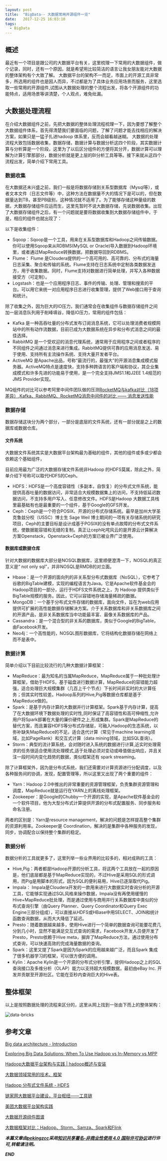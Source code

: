```yaml
---
layout: post
title:  "BigData-- 大数据常用开源组件一览"
date:   2017-12-25 16:03:10
tags: 
  - BigData
---
```



## 概述

最近有一个项目是跟公司的大数据平台有关，这里梳理一下常用的大数据组件，做个记录，同时，还有一个原因，就是希望用比较简洁的语言让我女朋友能对大数据的整体架构有个大致了解。
大数据平台的架构不一而足，市面上的开源工具非常多，所选用的组件也是因人而异，不过都是为了具体业务应用场景而服务，这里选取一些常用的开源组件,试图从大数据处理的整个流程出发，将各个开源组件的功能特点，适用场景等讲清楚，个人观点，难免纰漏。

## 大数据处理流程

在介绍大数据组件之前，先把大数据的整体处理流程梳理一下，因为要想了解整个大数据组件体系，首先得清楚我们要面临的问题，了解了问题才能去找相应的解决方案，如果只是一猛子扎进hadoop 体系里，反而会越看越迷糊。
大数据的处理流程大致包括数据收集，数据存储，数据计算与数据分析这四个阶段，其实数据计算与分析算是一个阶段，这里为了以后区分组件的方便将其分开，数据计算可以理解为计算引擎那部分，数据分析就是更上层的BI分析工具等等。接下来就从这四个流程出发，简单介绍下常用工具。

### 数据收集

在大数据还未兴盛之前，我们一般是将数据存储到关系型数据库（Mysql等），或者文本文件（日志文件等）中，这种方法在数据量不大的情况下是可以的，但在数据量达到TB，甚至PB级别，这种情况就不适用了。为了能够存储这种量级的数据，大数据存储组件应运而生，这里先暂时不说大数据存储，先说数据收集。出现了大数据存储组件之后，有一个问题就是要将数据收集到大数据存储组件中，于是，相应的组件也就出现了：

以下是收集组件：

- Sqoop：Sqoop是一个工具，用来在关系型数据库和Hadoop之间传输数据。你可以使用Sqoop来从RDBMS(MySQL or Oracle)导入数据到Hadoop环境里，或者通过MapReduce转换数据，把数据导回到RDBMS。
- Flume： Flume 是Cloudera提供的一个高可用的、高可靠的、分布式的海量日志采集、聚合和传输的系统。Flume支持在日志系统中定制各类数据发送方，用于收集数据。同时，Flume支持对数据进行简单处理，并写入各种数据接受方（可定制）。
- Logstash：也是一个应用程序日志、事件的传输、处理、管理和搜索的平台。可以用它来统一对应用程序日志进行收集管理，提供了Web接口用于查询和统计。

除了收集之外，因为巨大的IO压力，我们通常会在收集组件与数据存储组件之间加一层消息队列用于削峰填谷，降低IO压力，常用的组件包括：

-  Kafka 是一种高吞吐量的分布式发布订阅消息系统，它可以处理消费者规模网站中的所有动作流数据，目前已成为大数据系统在异步和分布式消息之间的最佳选择。
-  RabbitMQ 是一个受欢迎的消息代理系统，通常用于应用程序之间或者程序的不同组件之间通过消息来进行集成。RabbitMQ提供可靠的应用消息发送、易于使用、支持所有主流操作系统、支持大量开发者平台。
-  ActiveMQ 是Apache出品，号称“最流行的，最强大”的开源消息集成模式服务器。ActiveMQ特点是速度快，支持多种跨语言的客户端和协议，其企业集成模式和许多先进的功能易于使用，是一个完全支持JMS1.1和J2EE 1.4规范的JMS Provider实现。

MQ组件的对比可以参考阿里中间件团队做的压测[RocketMQ与kafka对比（18项差异）](http://jm.taobao.org/2016/03/24/rmq-vs-kafka/),[Kafka、RabbitMQ、RocketMQ消息中间件的对比 —— 消息发送性能](http://jm.taobao.org/2016/04/01/kafka-vs-rabbitmq-vs-rocketmq-message-send-performance/)

### 数据存储

数据存储这块分为两个部分，一部分是底层的文件系统，还有一部分就是之上的数据库或数据仓库。

#### 文件系统

大数据文件系统其实是大数据平台架构最为基础的组件，其他的组件或多或少都会依赖这个基础组件，

目前应用最为广泛的大数据存储文件系统非Hadoop 的HDFS莫属，除此之外，简单介绍下号称可以取代HDFS的Ceph。
- HDFS：HDFS是一个高度容错性（多副本，自恢复）的分布式文件系统，能提供高吞吐量的数据访问，非常适合大规模数据集上的访问，不支持低延迟数据访问，不支持多用户写入、任意修改文件。HDFS是Hadoop 大数据工具栈里最基础有也是最重要的一个组件，基于Google的GFS开发。
- Ceph：Ceph是一个符合POSIX、开源的分布式存储系统。最早是加州大学圣克鲁兹分校（USSC）博士生 Sage Weil 博士期间的一项有关存储系统的研究项目，Ceph的主要目标是设计成基于POSIX的没有单点故障的分布式文件系统，使数据能容错和无缝的复制。真正让ceph叱咤风云的是开源云计算解决方案Openstack，Openstack+Ceph的方案已被业界广泛使用。 

#### 数据库或数据仓库

针对大数据的数据库大部分是NOSQL数据库，这里顺便澄清一下，NOSQL的真正意义是“ not only sql”，并非NOSQL是RMDB的对立面。

- Hbase：是一个开源的面向列的非关系型分布式数据库（NoSQL），它参考了谷歌的BigTable建模，实现的编程语言为Java。它是Apache软件基金会的Hadoop项目的一部分，运行于HDFS文件系统之上，为 Hadoop 提供类似于BigTable规模的服务。因此，它可以容错地存储海量稀疏的数据。
- MongoDB：一个基于分布式文件存储的数据库，面向文件，旨在为web应用提供可扩展的高性能数据存储解决方案。介于关系数据库和非关系数据库之间的开源产品，是非关系数据库当中功能最丰富、最像关系数据库的产品。
- Cassandra：是一个混合型的非关系的数据库，类似于Google的BigTable，由Facebook开发。
- Neo4j：一个高性能的，NOSQL图形数据库，它将结构化数据存储在网络上而不是表中。

### 数据计算

简单介绍以下目前比较流行的几种大数据计算框架：

- MapReduce：最为知名的当属MapReduce，MapReduce属于一种批处理计算框架，借助于HDFS，基于磁盘进行数据计算，MapReduce的容错能力超强，适合处理巨大规模集群（几百上千个节点）下长时间非实时的大计算任务；但其实时性较差。Hadoop系列的Hive,Pig等数据仓库都是基于MapReduce做的。
- Spark：是基于内存计算的大数据并行计算框架。Spark基于内存计算，提高了在大数据环境下数据处理的实时性,同时保证了高容错性和高可伸缩性,允许用户将Spark部署在大量的廉价硬件之上,形成集群。Spark是MapReduce的替代方案，而且兼容HDFS等分布式存储层，可融入Hadoop的生态系统，以弥补缺失MapReduce的不足。适合迭代计算（常见于machine learning领域，比如PageRank）和交互式计算（data mining领域，比如SQL查询）。
- Storm：典型的流计算系统，会对随时进入系统的数据进行计算,近实时处理需求的任务很适合使用流处理模式,适于处理必须对变动或峰值做出响应，并且关注一段时间内变化趋势的数据，类似框架还有 spark streaming。

除了计算框架外，因为是分布式系统，我们还需要对计算资源进行分配调度，以及各种服务间的协调，发现，配置管理等，所以这里又出现了两个重要的组件：

- Yarn：Hadoop 2.0中推出的非常重要的资源管理框架，负责集群资源管理和调度，MapReduce就是运行在YARN上的离线处理框架。
- Zookeeper：是Google的Chubby一个开源的实现，是Apache软件基金会的一个软件项目，他为大型分布式计算提供开源的分布式配置服务、同步服务和命名注册。

两者的区别是：Yarn是resource management，解决的问题是怎样提高整个集群的资源利用率。Zookeeper是 Coordination，解决的是集群中各种服务的发现，同步，协调配合以保持整个集群的稳定。

### 数据分析

数据分析的工具就更多了，这里列举一些业界用的比较多的，相对成熟的工具：

- Hive,Pig：两者都是Hadoop开源的分析工具，将这两个工具放在一起的原因是，他们底层都是基于MapReduce实现的，不过Hive是采用SQL的形式调用，而Pig是用脚本的形式，因为SQL的便利易用，Hive已逐渐取代Pig。
- Impala： Impala是Cloudera开发的一款用来进行大数据实时查询分析的开源工具，它能够实现通过SQL风格来操作数据，Impala没有再使用缓慢的 Hive+MapReduce批处理，而是通过使用与商用并行关系数据库中类似的分布式查询引擎（由Query Planner、Query Coordinator和Query Exec Engine三部分组成），可以直接从HDFS或HBase中用SELECT、JOIN和统计函数查询数据，从而大大降低了延迟。
- Presto：随着数据越来越多，使用Hive进行一个简单的数据查询可能要花费几分到几小时，显然不能满足交互式查询的需求，Facebook开发人员便开发了Presto，Presto依赖于Hive meta，摒弃了MapReduce方法，通过使用分布式查询，可以快速高效的完成海量数据的查询。
- Spark：这里又提了Spark是因为Spark的应用越来越广泛，而且Spark 集成了很多机器学习的框架，可以很方便的调用。
- Kylin：Apache Kylin是一个开源的分布式分析引擎，提供Hadoop之上的SQL查询接口及多维分析（OLAP）能力以支持超大规模数据，最初由eBay Inc. 开发并贡献至开源社区。它能在亚秒内查询巨大的Hive表。


## 整体框架

以上是按照数据处理的流程来区分的，这里从网上找到一张由下而上的整体架构：

![data-bricks](http://7xrnwq.com1.z0.glb.clouddn.com/2017-12-27-databricks.jpg)


## 参考文章

[Big data architecture - Introduction](https://www.slideshare.net/welkaim/big-data-architecture-part-1)

[Exploring Big Data Solutions: When To Use Hadoop vs In-Memory vs MPP](https://content.pivotal.io/blog/exploring-big-data-solutions-when-to-use-hadoop-vs-in-memory-vs-mpp)

[Hadoop大数据平台架构与实践 | hadoop概述与安装 ](https://www.jianshu.com/p/0e8642e47fd2)

[大数据领域常用的技术、框架](http://minzhulou.com/74.html)

[Hadoop 分布式文件系统 - HDFS](http://www.cnblogs.com/sammyliu/p/4396225.html)

[链家网大数据平台建设，平台枢纽——工具链](https://zhuanlan.zhihu.com/p/25757213)

[美团大数据平台架构实践 ](http://www.10tiao.com/html/157/201608/2653160359/1.html)

[大数据开源组件图谱](http://blog.csdn.net/u010039929/article/details/70157376)

[大数据框架对比：Hadoop、Storm、Samza、Spark和Flink](http://www.infoq.com/cn/articles/hadoop-storm-samza-spark-flink)

***本篇文章由[pekingzcc](https://zhangchenchen.github.io/)采用[知识共享署名-非商业性使用 4.0 国际许可协议](https://creativecommons.org/licenses/by-nc-sa/4.0/)进行许可,转载请注明。***


 ***END***